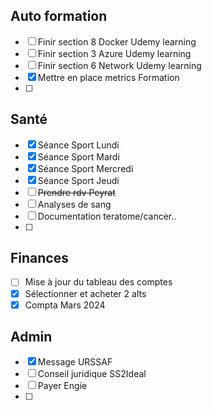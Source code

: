 
## Auto formation

- [ ] Finir section 8 Docker Udemy learning
- [ ] Finir section 3 Azure Udemy learning
- [ ] Finir section 6 Network Udemy learning
- [x] Mettre en place metrics Formation
- [ ] 

## Santé

- [x] Séance Sport Lundi
- [x] Séance Sport Mardi
- [x] Séance Sport Mercredi
- [x] Séance  Sport Jeudi
- [ ] ~~Prendre rdv Peyrat~~
- [ ] Analyses de sang
- [ ] Documentation teratome/cancer..
- [ ] 

## Finances

- [ ] Mise à jour du tableau des comptes
- [x] Sélectionner et acheter 2 alts
- [x] Compta Mars 2024

## Admin 

- [x] Message URSSAF
- [ ] Conseil juridique SS2Ideal
- [ ] Payer Engie
- [ ] 